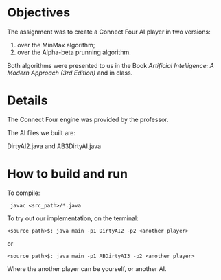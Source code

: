 Objectives
=======
The assignment was to create a Connect Four AI player in two versions:
  1. over the MinMax algorithm;
  2. over the Alpha-beta prunning algorithm.

Both algorithms were presented to us in the Book *Artificial Intelligence: A Modern Approach (3rd Edition)* and in class.

Details
=======
The Connect Four engine was provided by the professor.

The AI files we built are:

  DirtyAI2.java and AB3DirtyAI.java

How to build and run
=======
To compile:
```
 javac <src_path>/*.java
```

To try out our implementation, on the terminal:
```
<source path>$: java main -p1 DirtyAI2 -p2 <another player>
```
or
```
<source path>$: java main -p1 ABDirtyAI3 -p2 <another player>
```
Where the another player can be yourself, or another AI.
